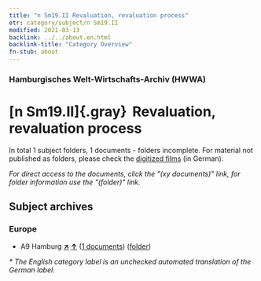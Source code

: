 ```yaml
---
title: "n Sm19.II Revaluation, revaluation process"
etr: category/subject/n Sm19.II
modified: 2021-03-13
backlink: ../../about.en.html
backlink-title: "Category Overview"
fn-stub: about
---
```


### Hamburgisches Welt-Wirtschafts-Archiv (HWWA)
# [n Sm19.II]{.gray}&#8201; Revaluation, revaluation process&#160; 





In total 1 subject folders, 1 documents - folders incomplete.
For material not published as folders, please check the [digitized films](/film/h1_sh) (in German).

_For direct access to the documents, click the "(xy documents)" link, for folder information use the "(folder)" link._

## Subject archives



### Europe

- A9 Hamburg [**&nearr;**](../../../geo/i/140905/about.en.html "Hamburg (all folders)") [**&uarr;**](../../../geo/about.en.html#A9 "Country category system") (<a href="https://pm20.zbw.eu/dfgview/sh/140905,145806" title="about: Hamburg : Revaluation, revaluation process" target="_blank">1 documents</a>) ([folder](../../../../folder/sh/1409xx/140905/1458xx/145806/about.en.html))


_* The English category label is an unchecked automated translation of the German label._

